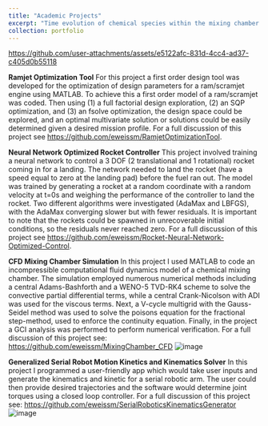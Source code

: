 ```yaml
---
title: "Academic Projects"
excerpt: "Time evolution of chemical species within the mixing chamber https://github.com/user-attachments/assets/e5122afc-831d-4cc4-ad37-c405d0b55118"
collection: portfolio
---
```


https://github.com/user-attachments/assets/e5122afc-831d-4cc4-ad37-c405d0b55118


**Ramjet Optimization Tool**
For this project a first order design tool was developed for the optimization of design parameters for a ram/scramjet engine using MATLAB. To achieve this a first order model of a ram/scramjet was coded. Then using (1) a full factorial design exploration, (2) an SQP optimization, and (3) an fsolve optimization, the design space could be explored, and an optimal multivariate solution or solutions could be easily determined given a desired mission profile.
For a full discussion of this project see https://github.com/eweissm/RamjetOptimizationTool.

**Neural Network Optimized Rocket Controller**
This project involved training a neural network to control a 3 DOF (2 translational and 1 rotational) rocket coming in for a landing. The network needed to land the rocket (have a speed equal to zero at the landing pad) before the fuel ran out. The model was trained by generating a rocket at a random coordinate with a random velocity at t=0s and weighing the performance of the controller to land the rocket. Two different algorithms were investigated (AdaMax and LBFGS), with the AdaMax converging slower but with fewer residuals. It is important to note that the rockets could be spawned in unrecoverable initial conditions, so the residuals never reached zero.
For a full discussion of this project see https://github.com/eweissm/Rocket-Neural-Network-Optimized-Control.

**CFD Mixing Chamber Simulation**
	In this project I used MATLAB to code an incompressible computational fluid dynamics model of a chemical mixing chamber. The simulation employed numerous numerical methods including a central Adams-Bashforth and a WENO-5 TVD-RK4 scheme to solve the convective partial differential terms, while a central Crank-Nicolson with ADI was used for the viscous terms. Next, a V-cycle multigrid with the Gauss-Seidel method was used to solve the poisons equation for the fractional step-method, used to enforce the continuity equation. Finally, in the project a GCI analysis was performed to perform numerical verification.
For a full discussion of this project see: https://github.com/eweissm/MixingChamber_CFD
![image](https://github.com/user-attachments/assets/7440a112-af20-4720-990a-91b7f633f719)

**Generalized Serial Robot Motion Kinetics and Kinematics Solver**
In this project I programmed a user-friendly app which would take user inputs and generate the kinematics and kinetic for a serial robotic arm. The user could then provide desired trajectories and the software would determine joint torques using a closed loop controller.
For a full discussion of this project see: https://github.com/eweissm/SerialRoboticsKinematicsGenerator
![image](https://github.com/user-attachments/assets/e2ebc31a-ded2-40de-8346-005546870301)
